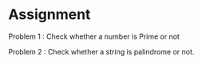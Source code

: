# Assignment

Problem 1 : Check whether a number is Prime or not

Problem 2 : Check whether a string is palindrome or not.
